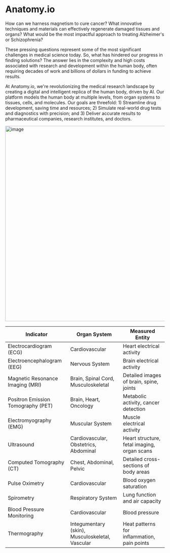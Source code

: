 # Anatomy.io

How can we harness magnetism to cure cancer? What innovative techniques and materials can effectively regenerate damaged tissues and organs? What would be the most impactful approach to treating Alzheimer's or Schizophrenia?

These pressing questions represent some of the most significant challenges in medical science today. So, what has hindered our progress in finding solutions? The answer lies in the complexity and high costs associated with research and development within the human body, often requiring decades of work and billions of dollars in funding to achieve results.

At Anatomy.io, we're revolutionizing the medical research landscape by creating a digital and intelligent replica of the human body, driven by AI. Our platform models the human body at multiple levels, from organ systems to tissues, cells, and molecules. Our goals are threefold: 1) Streamline drug development, saving time and resources; 2) Simulate real-world drug tests and diagnostics with precision; and 3) Deliver accurate results to pharmaceutical companies, research institutes, and doctors.

<img width="615" alt="image" src="https://github.com/pdchhaparwal/anatomyio/assets/29160326/cc5175d5-ed67-42d9-bdae-2aebd29f4670">


| Indicator              | Organ System                                      | Measured Entity                            |
|------------------------|---------------------------------------------------|--------------------------------------------|
| Electrocardiogram (ECG) | Cardiovascular                                   | Heart electrical activity                  |
| Electroencephalogram (EEG) | Nervous System                                | Brain electrical activity                  |
| Magnetic Resonance Imaging (MRI) | Brain, Spinal Cord, Musculoskeletal     | Detailed images of brain, spine, joints    |
| Positron Emission Tomography (PET) | Brain, Heart, Oncology                | Metabolic activity, cancer detection       |
| Electromyography (EMG) | Muscular System                                  | Muscle electrical activity                 |
| Ultrasound            | Cardiovascular, Obstetrics, Abdominal             | Heart structure, fetal imaging, organ scans|
| Computed Tomography (CT) | Chest, Abdominal, Pelvic                       | Detailed cross-sections of body areas      |
| Pulse Oximetry        | Cardiovascular                                   | Blood oxygen saturation                    |
| Spirometry            | Respiratory System                               | Lung function and air capacity             |
| Blood Pressure Monitoring | Cardiovascular                               | Blood pressure                             |
| Thermography          | Integumentary (skin), Musculoskeletal, Vascular  | Heat patterns for inflammation, pain points|
